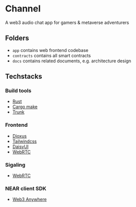 # Channel

A web3 audio chat app for gamers & metaverse adventurers

## Folders

- `app` contains web frontend codebase
- `contracts` contains all smart contracts
- `docs` contains related documents, e.g. architecture design

## Techstacks

### Build tools

- [Rust](https://www.rust-lang.org/)
- [Cargo make](https://github.com/sagiegurari/cargo-make)
- [Trunk](https://github.com/thedodd/trunk)

### Frontend

- [Dioxus](https://dioxuslabs.com/)
- [Tailwindcss](https://tailwindcss.com/)
- [DaisyUI](https://daisyui.com/)
- [WebRTC](https://github.com/webrtc-rs/webrtc)

### Sigaling

- [WebRTC](https://github.com/webrtc-rs/webrtc)

### NEAR client SDK

- [Web3 Anywhere](https://github.com/russellwmy/web3-anywhere)
